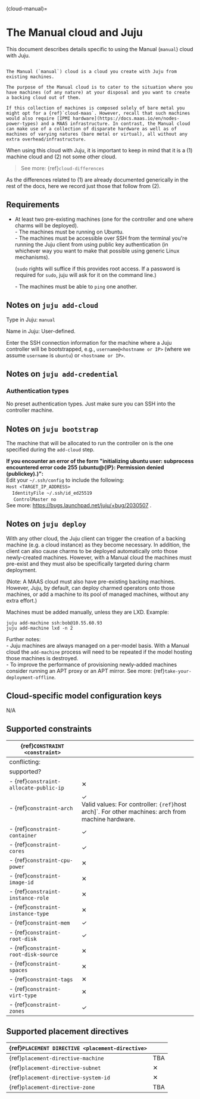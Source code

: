 (cloud-manual)=
# The Manual cloud and Juju

This document describes details specific to using the Manual (`manual`) cloud with Juju.

```{important}

The Manual (`manual`) cloud is a cloud you create with Juju from existing machines.

The purpose of the Manual cloud is to cater to the situation where you have machines (of any nature) at your disposal and you want to create a backing cloud out of them.

If this collection of machines is composed solely of bare metal you might opt for a {ref}`cloud-maas`. However, recall that such machines would also require [IPMI hardware](https://docs.maas.io/en/nodes-power-types) and a MAAS infrastructure. In contrast, the Manual cloud can make use of a collection of disparate hardware as well as of machines of varying natures (bare metal or virtual), all without any extra overhead/infrastructure.

```


When using this cloud with Juju, it is important to keep in mind that it is a (1) machine cloud and (2) not some other cloud.

> See more: {ref}`cloud-differences`

As the differences related to (1) are already documented generically in the rest of the docs, here we record just those that follow from (2).


## Requirements

- At least two pre-existing machines (one for the controller and one where charms will be deployed).<br> - The machines must be running on Ubuntu.<br> - The machines must be accessible over SSH from the terminal you're running the Juju client from  using public key authentication (in whichever way you want to make that possible using generic Linux mechanisms).<p> (`sudo` rights will suffice if this provides root access. If a password is required for `sudo`, juju will ask for it on the command line.) <p> - The machines must be able to `ping` one another.


## Notes on `juju add-cloud`

Type in Juju: `manual`

Name in Juju: User-defined.

Enter the SSH connection information for the machine where a Juju controller will be bootstrapped, e.g., `username@<hostname or IP>` (where we assume `username` is `ubuntu`) or `<hostname or IP>`.

## Notes on `juju add-credential`


### Authentication types

No preset authentication types. Just make sure you can SSH into the controller machine.


## Notes on `juju bootstrap`


The machine that will be allocated to run the controller on is the one specified during the `add-cloud` step. <p>**If you encounter an error of the form "initializing ubuntu user: subprocess encountered error code 255 (ubuntu@{IP}: Permission denied (publickey).)":** <br> Edit your `~/.ssh/config` to include the following: <br> `Host <TARGET_IP_ADDRESS>` &nbsp;&nbsp;&nbsp;&nbsp; <br>&nbsp;&nbsp;&nbsp;&nbsp;`IdentityFile ~/.ssh/id_ed25519`<br> &nbsp;&nbsp;&nbsp;&nbsp; `ControlMaster no`<br> See more: https://bugs.launchpad.net/juju/+bug/2030507 .

## Notes on `juju deploy`


With any other cloud, the Juju client can trigger the creation of a backing machine (e.g. a cloud instance) as they become necessary. In addition, the client can also cause charms to be deployed automatically onto those newly-created machines. However, with a Manual cloud the machines must pre-exist and they must also be specifically targeted during charm deployment.


(Note: A MAAS cloud must also have pre-existing backing machines. However, Juju, by default, can deploy charmed operators onto those machines, or add a machine to its pool of managed machines, without any extra effort.)

Machines must be added manually, unless they are LXD. Example: <p>  `juju add-machine ssh:bob@10.55.60.93` <br> `juju add-machine lxd -n 2`


Further notes: <br> - Juju machines are always managed on a per-model basis. With a Manual cloud the `add-machine` process will need to be repeated if the model hosting those machines is destroyed. <br> -   To improve the performance of provisioning newly-added machines consider running an APT proxy or an APT mirror. See more: {ref}`take-your-deployment-offline`.

## Cloud-specific model configuration keys

N/A

## Supported constraints

| {ref}`CONSTRAINT <constraint>`         |                                                                                                                  |
|----------------------------------------|------------------------------------------------------------------------------------------------------------------|
| conflicting:                           |                                                                                                                  |
| supported?                             |                                                                                                                  |
| - {ref}`constraint-allocate-public-ip` | &#10005;                                                                                                         |
| - {ref}`constraint-arch`               | &#10003;  <br> Valid values: For controller: `{ref}`host arch]`. For other machines: arch from machine hardware. |
| - {ref}`constraint-container`          | &#10003;                                                                                                         |
| - {ref}`constraint-cores`              | &#10003;                                                                                                         |
| - {ref}`constraint-cpu-power`          | &#10005;                                                                                                         |
| - {ref}`constraint-image-id`           | &#10005;                                                                                                         |
| - {ref}`constraint-instance-role`      | &#10005;                                                                                                         |
| - {ref}`constraint-instance-type`      | &#10005;                                                                                                         |
| - {ref}`constraint-mem`                | &#10003;                                                                                                         |
| - {ref}`constraint-root-disk`          | &#10003;                                                                                                         |
| - {ref}`constraint-root-disk-source`   | &#10005;                                                                                                         |
| - {ref}`constraint-spaces`             | &#10005;                                                                                                         |
| - {ref}`constraint-tags`               | &#10005;                                                                                                         |
| - {ref}`constraint-virt-type`          | &#10005;                                                                                                         |
| - {ref}`constraint-zones`              | &#10003;                                                                                                         |


## Supported placement directives

| {ref}`PLACEMENT DIRECTIVE <placement-directive>` |          |
|--------------------------------------------------|----------|
| {ref}`placement-directive-machine`               | TBA      |
| {ref}`placement-directive-subnet`                | &#10005; |
| {ref}`placement-directive-system-id`             | &#10005; |
| {ref}`placement-directive-zone`                  | TBA      |


